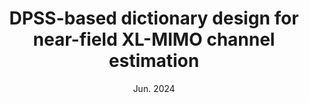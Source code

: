 ---
authors: "S. Liu, X. Yu, Z. Gao, and D. W. K. Ng"
title: "DPSS-based dictionary design for near-field XL-MIMO channel estimation"
type: "Conference"
venue: "Proc. IEEE Int. Conf. Commun. (ICC)"
location: "Denver, CO, USA"
collection: publications
category: conferences
# permalink: /publication/2009-10-01-paper-title-number-1
# excerpt: 'This paper is about the number 1. The number 2 is left for future work.'
date: "Jun. 2024"
paperurl: 'https://ieeexplore.ieee.org/document/10622872'
arxiv: 'https://arxiv.org/abs/2310.18180'
slidesurl: 'https://github.com/scliubit/DPSS-Slides-Codes'
codes: 'https://github.com/scliubit/DPSS-Slides-Codes'
DOI: '10.1109/ICC51166.2024.10622872'
# citation: 'Your Name, You. (2009). &quot;Paper Title Number 1.&quot; <i>Journal 1</i>. 1(1).'
---